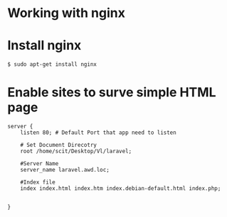 # Working with nginx

# Install nginx

    $ sudo apt-get install nginx


# Enable sites to surve simple HTML page

    server {
        listen 80; # Default Port that app need to listen

        # Set Document Direcotry
        root /home/scit/Desktop/Vl/laravel;

        #Server Name
        server_name laravel.awd.loc;

        #Index file
        index index.html index.htm index.debian-default.html index.php;

        
    }

